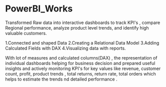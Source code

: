 # PowerBI_Works
Transformed Raw data into interactive dashboards to track KPI's , compare Regional performance, analyze product level trends, and identify high valuable customers.

1.Connected and shaped Data
2.Creating a Relational Data Model
3.Adding Calculated Fields with DAX
4.Visualizing data with reports.

With lot of measures and calculated columns(DAX) , the representation of individual dashboards helping for business decision and prepared useful insights and actively monitoring KPI's for key values like revenue, customer count, profit, product trends , total returns, return rate, total orders which helps to estimate the trends nd detailed performance .
